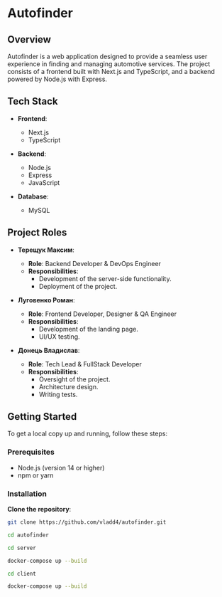# Autofinder

## Overview

Autofinder is a web application designed to provide a seamless user experience in finding and managing automotive services. The project consists of a frontend built with Next.js and TypeScript, and a backend powered by Node.js with Express.

## Tech Stack

- **Frontend**: 
  - Next.js
  - TypeScript

- **Backend**: 
  - Node.js
  - Express
  - JavaScript

- **Database**: 
  - MySQL

## Project Roles

- **Терещук Максим**: 
  - **Role**: Backend Developer & DevOps Engineer
  - **Responsibilities**: 
    - Development of the server-side functionality.
    - Deployment of the project.

- **Луговенко Роман**: 
  - **Role**: Frontend Developer, Designer & QA Engineer
  - **Responsibilities**: 
    - Development of the landing page.
    - UI/UX testing.

- **Донець Владислав**: 
  - **Role**: Tech Lead & FullStack Developer
  - **Responsibilities**: 
    - Oversight of the project.
    - Architecture design.
    - Writing tests.

## Getting Started

To get a local copy up and running, follow these steps:

### Prerequisites

- Node.js (version 14 or higher)
- npm or yarn

### Installation

**Clone the repository**:
   ```bash
   git clone https://github.com/vladd4/autofinder.git

   cd autofinder

   cd server 

   docker-compose up --build

   cd client

   docker-compose up --build

